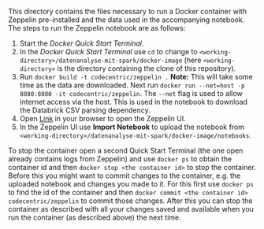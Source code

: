 This directory contains the files necessary to run a Docker container
with Zeppelin pre-installed and the data used in the accompanying notebook.
The steps to run the Zeppelin notebook are as follows:

1. Start the *Docker Quick Start Terminal*.
2. In the *Docker Quick Start Terminal* use `cd` to change to `<working-directory>/datenanalyse-mit-spark/docker-image`
(here `<working-directory>` is the directory containing the clone of this repository).
3. Run `docker build -t codecentric/zeppelin .` **Note:** This will take some time as the data are downloaded.
Next run `docker run --net=host -p 8080:8080 -it codecentric/zeppelin`. The `--net` flag
is used to allow internet access via the host. This is used in the notebook to download
the Databrick CSV parsing dependency.
4. Open [Link](http://192.168.99.100:8080/#/) in your browser to open the Zeppelin UI.
5. In the Zeppelin UI use **Import Notebook** to upload the notebook from `<working-directory>/datenanalyse-mit-spark/docker-image/notebooks`.

To stop the container open a second Quick Start Terminal (the one open already contains logs from Zeppelin) and use `docker ps` to obtain the container id
and then `docker stop <the container id>` to stop the container. Before this you might want to commit changes to the container, e.g. the uploaded
notebook and changes you made to it. For this first use `docker ps` to find the id of the container and then `docker commit <the container id> codecentric/zeppelin`
to commit those changes. After this you can stop the container as described with all your changes saved and available when you run
the container (as described above) the next time.
